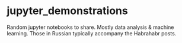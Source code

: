 # jupyter_demonstrations

Random jupyter notebooks to share. 
Mostly data analysis & machine learning. 
Those in Russian typically accompany the Habrahabr posts. 
